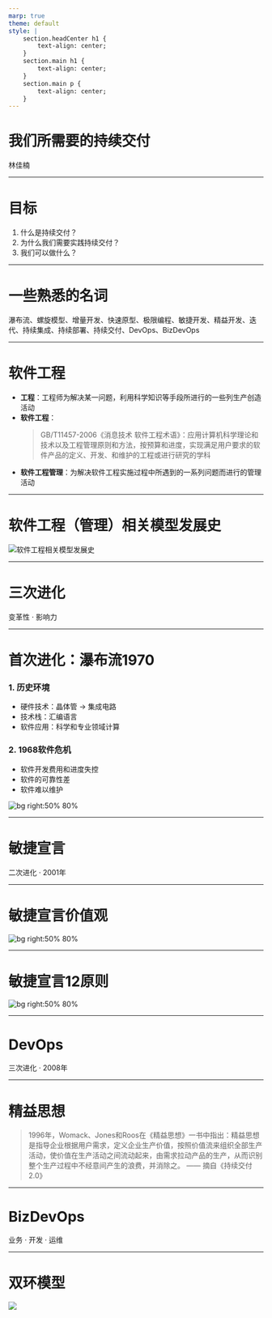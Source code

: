 ```yaml
---
marp: true
theme: default
style: |
    section.headCenter h1 {
        text-align: center;
    }
    section.main h1 {
        text-align: center;
    }
    section.main p {
        text-align: center;
    }
---
```

<!-- _class: main -->

# 我们所需要的持续交付

林佳楠

---
<!-- _class: main -->

# 目标

1. 什么是持续交付？
2. 为什么我们需要实践持续交付？
3. 我们可以做什么？

---
<!-- _class: main -->
# 一些熟悉的名词

瀑布流、螺旋模型、增量开发、快速原型、极限编程、敏捷开发、精益开发、迭代、持续集成、持续部署、持续交付、DevOps、BizDevOps

---
<!-- _class: headCenter -->
#  软件工程
- **工程**：工程师为解决某一问题，利用科学知识等手段所进行的一些列生产创造活动
- **软件工程**：
    >  GB/T11457-2006《消息技术 软件工程术语》：应用计算机科学理论和技术以及工程管理原则和方法，按预算和进度，实现满足用户要求的软件产品的定义、开发、和维护的工程或进行研究的学科
- **软件工程管理**：为解决软件工程实施过程中所遇到的一系列问题而进行的管理活动

---
<!-- _class: main -->
# 软件工程（管理）相关模型发展史
![软件工程相关模型发展史](%E8%BD%AF%E4%BB%B6%E5%B7%A5%E7%A8%8B%E7%9B%B8%E5%85%B3%E6%A8%A1%E5%9E%8B%E5%8F%91%E5%B1%95%E5%8E%86%E5%8F%B2.png)

---
<!-- _class: main -->
# 三次进化
变革性 · 影响力

---

# 首次进化：瀑布流1970
### 1. 历史环境
- 硬件技术：晶体管 -> 集成电路
- 技术栈：汇编语言
- 软件应用：科学和专业领域计算

### 2. 1968软件危机
- 软件开发费用和进度失控
- 软件的可靠性差
- 软件难以维护


![bg right:50% 80%](%E7%80%91%E5%B8%83%E6%A8%A1%E5%9E%8B1.jpg)

---
<!-- _class: main -->
# 敏捷宣言
二次进化 · 2001年

--- 
<!-- _class: main -->
# 敏捷宣言价值观
![bg right:50% 80%](%E6%95%8F%E6%8D%B7%E5%AE%A3%E8%A8%80%E4%BB%B7%E5%80%BC%E8%A7%82.png)

---
<!-- _class: main -->

# 敏捷宣言12原则

![bg right:50% 80%](%E6%95%8F%E6%8D%B7%E5%AE%A3%E8%A8%8012%E5%8E%9F%E5%88%99.png)

---
<!-- _class: main -->
# DevOps

三次进化 · 2008年

---
<!-- _class: headCenter -->

# 精益思想

> 1996年，Womack、Jones和Roos在《精益思想》一书中指出：精益思想是指导企业根据用户需求，定义企业生产价值，按照价值流来组织全部生产活动，使价值在生产活动之间流动起来，由需求拉动产品的生产，从而识别整个生产过程中不经意间产生的浪费，并消除之。 —— 摘自《持续交付2.0》

---

# BizDevOps

业务 · 开发 · 运维

---

# 双环模型

![](%E5%8F%8C%E7%8E%AF%E6%A8%A1%E5%9E%8B.png)

 

